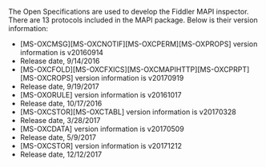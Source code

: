 The Open Specifications are used to develop the Fiddler MAPI inspector. There are 13 protocols included in the MAPI package. Below is their version information:

- [MS-OXCMSG][MS-OXCNOTIF][MS-OXCPERM][MS-OXPROPS] version information is v20160914 
- Release date, 9/14/2016
- [MS-OXCFOLD][MS-OXCFXICS][MS-OXCMAPIHTTP][MS-OXCPRPT][MS-OXCROPS] version information is v20170919 
- Release date, 9/19/2017
- [MS-OXORULE] version information is v20161017   
- Release date, 10/17/2016
- [MS-OXCSTOR][MS-OXCTABL] version information is v20170328
- Release date, 3/28/2017
- [MS-OXCDATA] version information is v20170509 
- Release date, 5/9/2017
- [MS-OXCSTOR] version information is v20171212
- Release date, 12/12/2017
